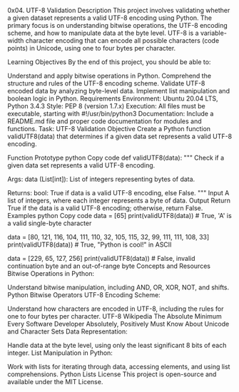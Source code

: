0x04. UTF-8 Validation Description This project involves validating whether a given dataset represents a valid UTF-8 encoding using Python. The primary focus is on understanding bitwise operations, the UTF-8 encoding scheme, and how to manipulate data at the byte level. UTF-8 is a variable-width character encoding that can encode all possible characters (code points) in Unicode, using one to four bytes per character.

Learning Objectives By the end of this project, you should be able to:

Understand and apply bitwise operations in Python. Comprehend the structure and rules of the UTF-8 encoding scheme. Validate UTF-8 encoded data by analyzing byte-level data. Implement list manipulation and boolean logic in Python. Requirements Environment: Ubuntu 20.04 LTS, Python 3.4.3 Style: PEP 8 (version 1.7.x) Execution: All files must be executable, starting with #!/usr/bin/python3 Documentation: Include a README.md file and proper code documentation for modules and functions. Task: UTF-8 Validation Objective Create a Python function validUTF8(data) that determines if a given data set represents a valid UTF-8 encoding.

Function Prototype python Copy code def validUTF8(data): """ Check if a given data set represents a valid UTF-8 encoding.

Args:
    data (List[int]): List of integers representing bytes of data.

Returns:
    bool: True if data is a valid UTF-8 encoding, else False.
"""
Input A list of integers, where each integer represents a byte of data. Output Return True if the data is a valid UTF-8 encoding; otherwise, return False. Examples python Copy code data = [65] print(validUTF8(data)) # True, 'A' is a valid single-byte character

data = [80, 121, 116, 104, 111, 110, 32, 105, 115, 32, 99, 111, 111, 108, 33] print(validUTF8(data)) # True, "Python is cool!" in ASCII

data = [229, 65, 127, 256] print(validUTF8(data)) # False, invalid continuation byte and an out-of-range byte Concepts and Resources Bitwise Operations in Python:

Understand bitwise manipulation, including AND, OR, XOR, NOT, and shifts. Python Bitwise Operators UTF-8 Encoding Scheme:

Understand how characters are encoded in UTF-8, including the rules for one to four bytes per character. UTF-8 Wikipedia The Absolute Minimum Every Software Developer Absolutely, Positively Must Know About Unicode and Character Sets Data Representation:

Handle data at the byte level, using only the least significant 8 bits of each integer. List Manipulation in Python:

Work with lists for iterating through data, accessing elements, and using list comprehensions. Python Lists License This project is open-source and available under the MIT License.
